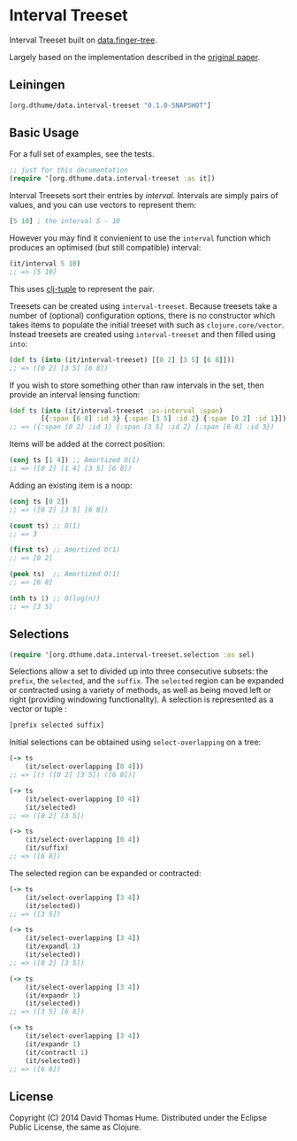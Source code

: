 # Interval Treeset

Interval Treeset built on [data.finger-tree](https://github.com/clojure/data.finger-tree).

Largely based on the implementation described in the
[original paper](http://www.cs.ox.ac.uk/ralf.hinze/publications/FingerTrees.pdf).

## Leiningen

```clojure
[org.dthume/data.interval-treeset "0.1.0-SNAPSHOT"]
```

## Basic Usage

For a full set of examples, see the tests.

```clojure
;; just for this documentation
(require '[org.dthume.data.interval-treeset :as it])
```

Interval Treesets sort their entries by _interval_. Intervals are simply pairs
of values, and you can use vectors to represent them:

```clojure
[5 10] ; the interval 5 - 10
```

However you may find it convienient to use the `interval` function which
produces an optimised (but still compatible) interval:

```clojure
(it/interval 5 10)
;; => [5 10]
```

This uses [clj-tuple](https://github.com/ztellman/clj-tuple) to
represent the pair.

Treesets can be created using `interval-treeset`. Because treesets take a
number of (optional) configuration options, there is no constructor which
takes items to populate the initial treeset with such as
`clojure.core/vector`. Instead treesets are created using `interval-treeset`
and then filled using `into`:

```clojure
(def ts (into (it/interval-treeset) [[0 2] [3 5] [6 8]]))
;; => ([0 2] [3 5] [6 8])
```

If you wish to store something other than raw intervals in the set, then
provide an interval lensing function:

```clojure
(def ts (into (it/interval-treeset :as-interval :span)
        [{:span [6 8] :id 3} {:span [3 5] :id 2} {:span [0 2] :id 1}]))
;; => ({:span [0 2] :id 1} {:span [3 5] :id 2} {:span [6 8] :id 3})
```

Items will be added at the correct position:

```clojure
(conj ts [1 4]) ;; Amortized O(1)
;; => ([0 2] [1 4] [3 5] [6 8])
```

Adding an existing item is a noop:

```clojure
(conj ts [0 2])
;; => ([0 2] [3 5] [6 8])
```

```clojure
(count ts) ;; O(1)
;; => 3

(first ts) ;; Amortized O(1)
;; => [0 2]

(peek ts)  ;; Amortized O(1)
;; => [6 8]

(nth ts 1) ;; O(log(n))
;; => [3 5]
```

## Selections

```clojure
(require '[org.dthume.data.interval-treeset.selection :as sel)
```

Selections allow a set to divided up into three consecutive subsets:
the `prefix`, the `selected`, and the `suffix`. The `selected` region
can be expanded or contracted using a variety of methods, as well as
being moved left or right (providing windowing functionality). A selection
is represented as a vector or tuple :

```clojure
[prefix selected suffix]
```

Initial selections can be obtained using `select-overlapping` on a tree:

```clojure
(-> ts
    (it/select-overlapping [0 4]))
;; => [() ([0 2] [3 5]) ([6 8])]

(-> ts
    (it/select-overlapping [0 4])
    (it/selected)
;; => ([0 2] [3 5])

(-> ts
    (it/select-overlapping [0 4])
    (it/suffix)
;; => ([6 8])
```

The selected region can be expanded or contracted:

```clojure
(-> ts
    (it/select-overlapping [3 4])
    (it/selected))
;; => ([3 5])

(-> ts
    (it/select-overlapping [3 4])
    (it/expandl 1)
    (it/selected))
;; => ([0 2] [3 5])

(-> ts
    (it/select-overlapping [3 4])
    (it/expandr 1)
    (it/selected))
;; => ([3 5] [6 8])

(-> ts
    (it/select-overlapping [3 4])
    (it/expandr 1)
    (it/contractl 1)
    (it/selected))
;; => ([6 8])
```

## License

Copyright (C) 2014 David Thomas Hume.
Distributed under the Eclipse Public License, the same as Clojure.